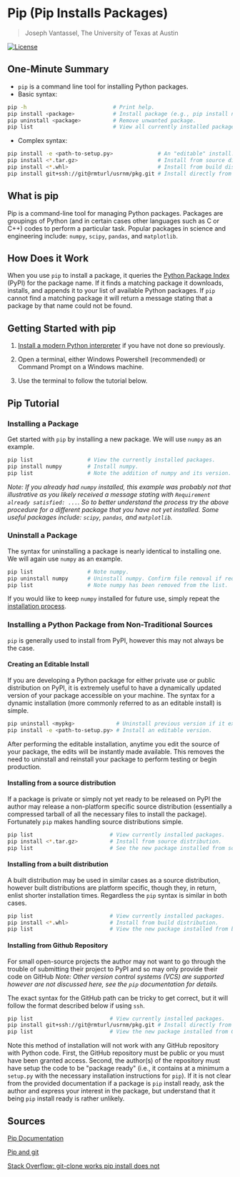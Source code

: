 # Pip (Pip Installs Packages)

>Joseph Vantassel, The University of Texas at Austin

[![License](https://img.shields.io/badge/license-CC--By--SA--4.0-brightgreen.svg)](https://github.com/jpvantassel/python3-course/blob/master/LICENSE.md)

## One-Minute Summary

- `pip` is a command line tool for installing Python packages.
- Basic syntax:

```bash
pip -h                           # Print help.
pip install <package>            # Install package (e.g., pip install numpy).
pip uninstall <package>          # Remove unwanted package.
pip list                         # View all currently installed packages.
```

- Complex syntax:

```bash
pip install -e <path-to-setup.py>              # An "editable" install.
pip install <*.tar.gz>                         # Install from source distribution.
pip install <*.whl>                            # Install from build distribution.
pip install git+ssh://git@rmturl/usrnm/pkg.git # Install directly from GitHub.
```

## What is pip

Pip is a command-line tool for managing Python packages. Packages are groupings
of Python (and in certain cases other languages such as C or C++) codes to
perform a particular task. Popular packages in science and engineering include:
`numpy`, `scipy`, `pandas`, and `matplotlib`.

## How Does it Work

When you use `pip` to install a package, it queries the
[Python Package Index](https://pypi.org/) (PyPI) for the package name. If it
finds a matching package it downloads, installs, and appends it to your list of
available Python packages. If `pip` cannot find a matching package it will
return a message stating that a package by that name could not be found.

## Getting Started with pip

1. [Install a modern Python interpreter](./installing_python.md) if you have not
done so previously.

2. Open a terminal, either Windows Powershell (recommended) or Command Prompt on
a Windows machine.

3. Use the terminal to follow the tutorial below.

## Pip Tutorial

### Installing a Package

Get started with `pip` by installing a new package. We will use `numpy` as an
example.

```bash
pip list                 # View the currently installed packages.
pip install numpy        # Install numpy.
pip list                 # Note the addition of numpy and its version.
```

_Note: If you already had `numpy` installed, this example was probably not that
illustrative as you likely received a message stating with
`Requirement already satisfied: ...`. So to better understand the process try
the above procedure for a different package that you have not yet installed.
Some useful packages include: `scipy`, `pandas`, and `matplotlib`._

### Uninstall a Package

The syntax for uninstalling a package is nearly identical to installing one. We
will again use `numpy` as an example.

```bash
pip list                 # Note numpy.
pip uninstall numpy      # Uninstall numpy. Confirm file removal if required.
pip list                 # Note numpy has been removed from the list.
```

If you would like to keep `numpy` installed for future use, simply repeat the
[installation process](#Installing-a-Package).

### Installing a Python Package from Non-Traditional Sources

`pip` is generally used to install from PyPI, however this may not always be
the case.

#### Creating an Editable Install

If you are developing a Python package for either private use or public
distribution on PyPI, it is extremely useful to have a dynamically updated
version of your package accessible on your machine. The syntax for a dynamic
installation (more commonly referred to as an editable install) is simple.

```bash
pip uninstall <mypkg>             # Uninstall previous version if it exists.
pip install -e <path-to-setup.py> # Install an editable version.
```

After performing the editable installation, anytime you edit the source of your
package, the edits will be instantly made available. This removes the need to
uninstall and reinstall your package to perform testing or begin production.

#### Installing from a source distribution

If a package is private or simply not yet ready to be released on PyPI the
author may release a non-platform specific source distribution (essentially a
compressed tarball of all the necessary files to install the package).
Fortunately `pip` makes handling source distributions simple.

```bash
pip list                        # View currently installed packages.
pip install <*.tar.gz>          # Install from source distribution.
pip list                        # See the new package installed from source.
```

#### Installing from a built distribution

A built distribution may be used in similar cases as a source distribution,
however built distributions are platform specific, though they, in return,
enlist shorter installation times. Regardless the `pip` syntax is similar in
both cases.

```bash
pip list                        # View currently installed packages.
pip install <*.whl>             # Install from build distribution.
pip list                        # View the new package installed from built wheel.
```

#### Installing from Github Repository

For small open-source projects the author may not want to go through the trouble
of submitting their project to PyPI and so may only provide their code on GitHub
_Note: Other version control systems (VCS) are supported however are not
discussed here, see the `pip` documentation for details._

The exact syntax for the GitHub path can be tricky to get correct, but it will
follow the format described below if using `ssh`.

```bash
pip list                        # View currently installed packages.
pip install git+ssh://git@rmturl/usrnm/pkg.git # Install directly from GitHub.
pip list                        # View the new package installed from GitHub.
```

Note this method of installation will not work with any GitHub repository with
Python code. First, the GitHub repository must be public or you must have been
granted access. Second, the author(s) of the repository must have setup the
code to be "package ready" (i.e., it contains at a minimum a `setup.py` with the
necessary installation instructions for `pip`). If it is not clear from the
provided documentation if a package is `pip` install ready, ask the author and
express your interest in the package, but understand that it being `pip` install
ready is rather unlikely.

## Sources

[Pip Documentation](https://pip.pypa.io/en/stable/reference)

[Pip and git](https://pip.pypa.io/en/stable/reference/pip_install/#git)

[Stack Overflow: git-clone works pip install does not](https://stackoverflow.com/questions/48689415/git-clone-works-but-not-pip-install-for-the-same-remote-url)
